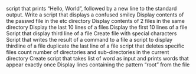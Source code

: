 script that prints “Hello, World”, followed by a new line to the standard output.
Write a script that displays a confused smiley
Display contents of the passwd file in the etc directory
Display contents of 2 files in the same directory
Display the last 10 lines of a files
Display the first 10 lines of a file
Script that display third line of a file
Create file with special characters
Script that writes the result of a command to a file
a script to display thirdline of a file 
duplicate the last line of a file
script that deletes specific files
count number of directories and sub-directories in the current directory
Create script that takes list of word as input and prints words that appear exactly once
Display lines containing the pattern “root” from the file
